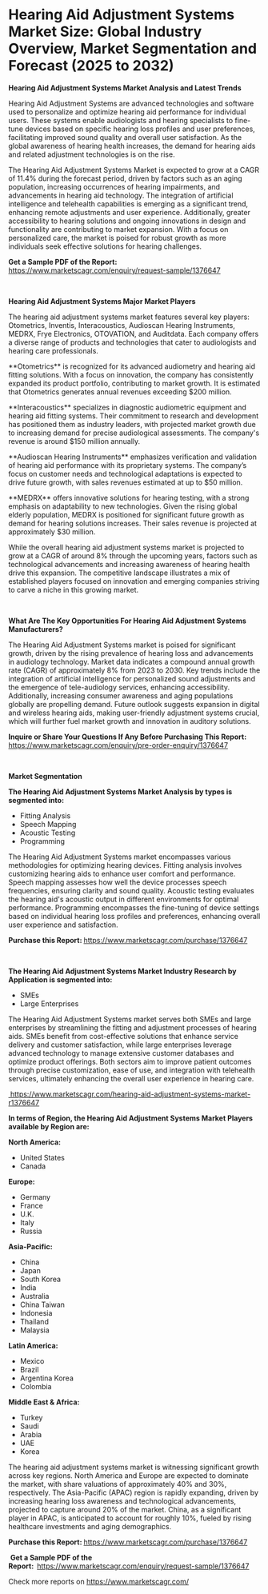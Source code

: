 <p><h1>Hearing Aid Adjustment Systems Market Size: Global Industry Overview, Market Segmentation and Forecast (2025 to 2032)</h1></p><p><strong>Hearing Aid Adjustment Systems Market Analysis and Latest Trends</strong></p>
<p><p>Hearing Aid Adjustment Systems are advanced technologies and software used to personalize and optimize hearing aid performance for individual users. These systems enable audiologists and hearing specialists to fine-tune devices based on specific hearing loss profiles and user preferences, facilitating improved sound quality and overall user satisfaction. As the global awareness of hearing health increases, the demand for hearing aids and related adjustment technologies is on the rise.</p><p>The Hearing Aid Adjustment Systems Market is expected to grow at a CAGR of 11.4% during the forecast period, driven by factors such as an aging population, increasing occurrences of hearing impairments, and advancements in hearing aid technology. The integration of artificial intelligence and telehealth capabilities is emerging as a significant trend, enhancing remote adjustments and user experience. Additionally, greater accessibility to hearing solutions and ongoing innovations in design and functionality are contributing to market expansion. With a focus on personalized care, the market is poised for robust growth as more individuals seek effective solutions for hearing challenges.</p></p>
<p><strong>Get a Sample PDF of the Report:&nbsp;</strong> <a href="https://www.marketscagr.com/enquiry/request-sample/1376647?utm_campaign=1902&utm_medium=2&utm_source=Github&utm_content=ia&utm_term=13012025&utm_id=hearing-aid-adjustment-systems">https://www.marketscagr.com/enquiry/request-sample/1376647</a></p>
<p>&nbsp;</p>
<p><strong>Hearing Aid Adjustment Systems Major Market Players</strong></p>
<p><p>The hearing aid adjustment systems market features several key players: Otometrics, Inventis, Interacoustics, Audioscan Hearing Instruments, MEDRX, Frye Electronics, OTOVATION, and Auditdata. Each company offers a diverse range of products and technologies that cater to audiologists and hearing care professionals.</p><p>**Otometrics** is recognized for its advanced audiometry and hearing aid fitting solutions. With a focus on innovation, the company has consistently expanded its product portfolio, contributing to market growth. It is estimated that Otometrics generates annual revenues exceeding $200 million.</p><p>**Interacoustics** specializes in diagnostic audiometric equipment and hearing aid fitting systems. Their commitment to research and development has positioned them as industry leaders, with projected market growth due to increasing demand for precise audiological assessments. The company's revenue is around $150 million annually.</p><p>**Audioscan Hearing Instruments** emphasizes verification and validation of hearing aid performance with its proprietary systems. The company’s focus on customer needs and technological adaptations is expected to drive future growth, with sales revenues estimated at up to $50 million.</p><p>**MEDRX** offers innovative solutions for hearing testing, with a strong emphasis on adaptability to new technologies. Given the rising global elderly population, MEDRX is positioned for significant future growth as demand for hearing solutions increases. Their sales revenue is projected at approximately $30 million.</p><p>While the overall hearing aid adjustment systems market is projected to grow at a CAGR of around 8% through the upcoming years, factors such as technological advancements and increasing awareness of hearing health drive this expansion. The competitive landscape illustrates a mix of established players focused on innovation and emerging companies striving to carve a niche in this growing market.</p></p>
<p>&nbsp;</p>
<p><strong>What Are The Key Opportunities For Hearing Aid Adjustment Systems Manufacturers?</strong></p>
<p><p>The Hearing Aid Adjustment Systems market is poised for significant growth, driven by the rising prevalence of hearing loss and advancements in audiology technology. Market data indicates a compound annual growth rate (CAGR) of approximately 8% from 2023 to 2030. Key trends include the integration of artificial intelligence for personalized sound adjustments and the emergence of tele-audiology services, enhancing accessibility. Additionally, increasing consumer awareness and aging populations globally are propelling demand. Future outlook suggests expansion in digital and wireless hearing aids, making user-friendly adjustment systems crucial, which will further fuel market growth and innovation in auditory solutions.</p></p>
<p><strong>Inquire or Share Your Questions If Any Before Purchasing This Report:</strong> <a href="https://www.marketscagr.com/enquiry/pre-order-enquiry/1376647?utm_campaign=1902&utm_medium=2&utm_source=Github&utm_content=ia&utm_term=13012025&utm_id=hearing-aid-adjustment-systems">https://www.marketscagr.com/enquiry/pre-order-enquiry/1376647</a></p>
<p>&nbsp;</p>
<p><strong>Market Segmentation</strong></p>
<p><strong>The Hearing Aid Adjustment Systems Market Analysis by types is segmented into:</strong></p>
<p><ul><li>Fitting Analysis</li><li>Speech Mapping</li><li>Acoustic Testing</li><li>Programming</li></ul></p>
<p><p>The Hearing Aid Adjustment Systems market encompasses various methodologies for optimizing hearing devices. Fitting analysis involves customizing hearing aids to enhance user comfort and performance. Speech mapping assesses how well the device processes speech frequencies, ensuring clarity and sound quality. Acoustic testing evaluates the hearing aid's acoustic output in different environments for optimal performance. Programming encompasses the fine-tuning of device settings based on individual hearing loss profiles and preferences, enhancing overall user experience and satisfaction.</p></p>
<p><strong>Purchase this Report:&nbsp;</strong><a href="https://www.marketscagr.com/purchase/1376647?utm_campaign=1902&utm_medium=2&utm_source=Github&utm_content=ia&utm_term=13012025&utm_id=hearing-aid-adjustment-systems">https://www.marketscagr.com/purchase/1376647</a></p>
<p>&nbsp;</p>
<p><strong>The Hearing Aid Adjustment Systems Market Industry Research by Application is segmented into:</strong></p>
<p><ul><li>SMEs</li><li>Large Enterprises</li></ul></p>
<p><p>The Hearing Aid Adjustment Systems market serves both SMEs and large enterprises by streamlining the fitting and adjustment processes of hearing aids. SMEs benefit from cost-effective solutions that enhance service delivery and customer satisfaction, while large enterprises leverage advanced technology to manage extensive customer databases and optimize product offerings. Both sectors aim to improve patient outcomes through precise customization, ease of use, and integration with telehealth services, ultimately enhancing the overall user experience in hearing care.</p></p>
<p><a href="https://www.marketscagr.com/hearing-aid-adjustment-systems-market-r1376647?utm_campaign=1902&utm_medium=2&utm_source=Github&utm_content=ia&utm_term=13012025&utm_id=hearing-aid-adjustment-systems">&nbsp;https://www.marketscagr.com/hearing-aid-adjustment-systems-market-r1376647</a></p>
<p><strong>In terms of Region, the Hearing Aid Adjustment Systems Market Players available by Region are:</strong></p>
<p>
    <p> <strong> North America: </strong>
        <ul>
            <li>United States</li>
            <li>Canada</li>
        </ul>
        </p> 
    <p> <strong> Europe: </strong>
        <ul>
            <li>Germany</li>
            <li>France</li>
            <li>U.K.</li>
            <li>Italy</li>
            <li>Russia</li>
        </ul>
        </p> 
    <p> <strong> Asia-Pacific: </strong>
        <ul>
            <li>China</li>
            <li>Japan</li>
            <li>South Korea</li>
            <li>India</li>
            <li>Australia</li>
            <li>China Taiwan</li>
            <li>Indonesia</li>
            <li>Thailand</li>
            <li>Malaysia</li>
        </ul>
        </p> 
    <p> <strong> Latin America: </strong>
        <ul>
            <li>Mexico</li>
            <li>Brazil</li>
            <li>Argentina Korea</li>
            <li>Colombia</li>
        </ul>
        </p> 
    <p> <strong> Middle East & Africa: </strong>
        <ul>
            <li>Turkey</li>
            <li>Saudi</li>
            <li>Arabia</li>
            <li>UAE</li>
            <li>Korea</li>
        </ul>
    </p>
    </p>
<p><p>The hearing aid adjustment systems market is witnessing significant growth across key regions. North America and Europe are expected to dominate the market, with share valuations of approximately 40% and 30%, respectively. The Asia-Pacific (APAC) region is rapidly expanding, driven by increasing hearing loss awareness and technological advancements, projected to capture around 20% of the market. China, as a significant player in APAC, is anticipated to account for roughly 10%, fueled by rising healthcare investments and aging demographics.</p></p>
<p><strong>Purchase this Report: </strong><a href="https://www.marketscagr.com/purchase/1376647?utm_campaign=1902&utm_medium=2&utm_source=Github&utm_content=ia&utm_term=13012025&utm_id=hearing-aid-adjustment-systems">https://www.marketscagr.com/purchase/1376647</a></p>
<p>&nbsp;<strong>Get a Sample PDF of the Report:&nbsp;&nbsp;</strong><a href="https://www.marketscagr.com/enquiry/request-sample/1376647?utm_campaign=1902&utm_medium=2&utm_source=Github&utm_content=ia&utm_term=13012025&utm_id=hearing-aid-adjustment-systems">https://www.marketscagr.com/enquiry/request-sample/1376647</a></p>
<p><strong></strong></p>
<p>Check more reports on <a href="https://www.marketscagr.com/?utm_campaign=1902&utm_medium=2&utm_source=Github&utm_content=ia&utm_term=13012025&utm_id=hearing-aid-adjustment-systems">https://www.marketscagr.com/</a></p>